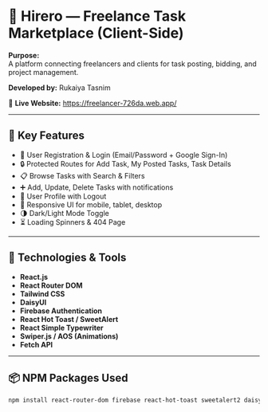 <!-- @format -->

# 🚀 Hirero — Freelance Task Marketplace (Client-Side)

**Purpose:**  
A platform connecting freelancers and clients for task posting, bidding, and project management.

**Developed by:** Rukaiya Tasnim

🔗 **Live Website:** https://freelancer-726da.web.app/
[]()

---

## 🚀 Key Features

- 🔐 User Registration & Login (Email/Password + Google Sign-In)
- 🔒 Protected Routes for Add Task, My Posted Tasks, Task Details
- 📋 Browse Tasks with Search & Filters
- ➕ Add, Update, Delete Tasks with notifications
- 👤 User Profile with Logout
- 🌈 Responsive UI for mobile, tablet, desktop
- 🌗 Dark/Light Mode Toggle
- ⏳ Loading Spinners & 404 Page

---

## 🧰 Technologies & Tools

- **React.js**
- **React Router DOM**
- **Tailwind CSS**
- **DaisyUI**
- **Firebase Authentication**
- **React Hot Toast / SweetAlert**
- **React Simple Typewriter**
- **Swiper.js / AOS (Animations)**
- **Fetch API**

---

## 📦 NPM Packages Used

```bash
npm install react-router-dom firebase react-hot-toast sweetalert2 daisyui react-simple-typewriter swiper
```
